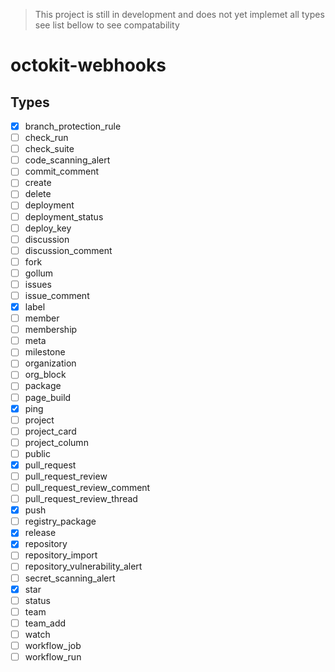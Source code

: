 > This project is still in development and does not yet implemet all types see list bellow to see compatability

# octokit-webhooks

## Types
- [x] branch_protection_rule
- [ ] check_run
- [ ] check_suite
- [ ] code_scanning_alert
- [ ] commit_comment
- [ ] create
- [ ] delete
- [ ] deployment
- [ ] deployment_status
- [ ] deploy_key
- [ ] discussion
- [ ] discussion_comment
- [ ] fork
- [ ] gollum
- [ ] issues
- [ ] issue_comment
- [x] label
- [ ] member
- [ ] membership
- [ ] meta
- [ ] milestone
- [ ] organization
- [ ] org_block
- [ ] package
- [ ] page_build
- [x] ping
- [ ] project
- [ ] project_card
- [ ] project_column
- [ ] public
- [x] pull_request
- [ ] pull_request_review
- [ ] pull_request_review_comment
- [ ] pull_request_review_thread
- [x] push
- [ ] registry_package
- [x] release
- [x] repository
- [ ] repository_import
- [ ] repository_vulnerability_alert
- [ ] secret_scanning_alert
- [x] star
- [ ] status
- [ ] team
- [ ] team_add
- [ ] watch
- [ ] workflow_job
- [ ] workflow_run
